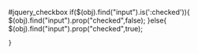 #jquery_checkbox
if($(obj).find("input").is(':checked')){
		$(obj).find("input").prop("checked",false);
	}else{
		$(obj).find("input").prop("checked",true);
		
	}
